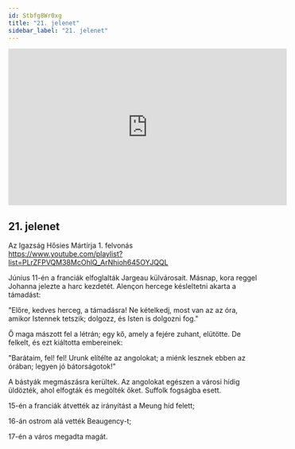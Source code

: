 ```yaml
---
id: Stbfg8Wr0xg
title: "21. jelenet"
sidebar_label: "21. jelenet"
---
```


<div class="video-float-container">
  <iframe
    width="560"
    height="315"
    src="https://www.youtube.com/embed/Stbfg8Wr0xg"
    title="YouTube video player"
    frameborder="0"
    allow="accelerometer; autoplay; clipboard-write; encrypted-media; gyroscope; picture-in-picture; web-share"
    referrerpolicy="strict-origin-when-cross-origin"
    allowfullscreen
  ></iframe>
</div>

## 21. jelenet

Az Igazság Hősies Mártírja 1. felvonás  
https://www.youtube.com/playlist?list=PLrZFPVQM38McOhlQ_ArNhioh645OYJQQL

Június 11-én a franciák elfoglalták Jargeau külvárosait. Másnap, kora reggel Johanna jelezte a harc kezdetét. Alençon hercege késleltetni akarta a támadást:

"Előre, kedves herceg, a támadásra! Ne kételkedj, most van az az óra, amikor Istennek tetszik; dolgozz, és Isten is dolgozni fog."

Ő maga mászott fel a létrán; egy kő, amely a fejére zuhant, elütötte. De felkelt, és ezt kiáltotta embereinek:

"Barátaim, fel! fel! Urunk elítélte az angolokat; a miénk lesznek ebben az órában; legyen jó bátorságotok!"

A bástyák megmászásra kerültek. Az angolokat egészen a városi hídig üldözték, ahol elfogták és megölték őket. Suffolk fogságba esett.

15-én a franciák átvették az irányítást a Meung híd felett;

16-án ostrom alá vették Beaugency-t;

17-én a város megadta magát.
